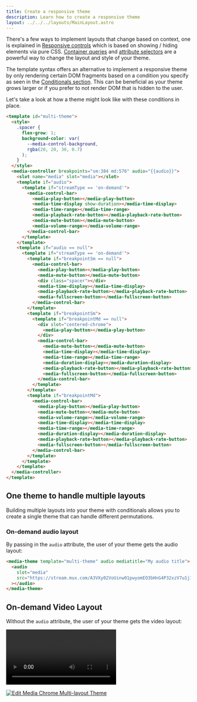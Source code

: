 ```yaml
---
title: Create a responsive theme
description: Learn how to create a responsive theme
layout: ../../../layouts/MainLayout.astro
---
```


There's a few ways to implement layouts that change based on context, one is
explained in [Responsive controls](../responsive-controls) which is based on
showing / hiding elements via pure CSS. 
[Container queries](https://developer.mozilla.org/en-US/docs/Web/CSS/CSS_Container_Queries) 
and [attribute selectors](https://developer.mozilla.org/en-US/docs/Web/CSS/Attribute_selectors)
are a powerful way to change the layout and style of your theme.

The template syntax offers an alternative to implement a responsive theme by only
rendering certain DOM fragments based on a condition you specify as seen in the
[Conditionals section](../themes#conditionals). This can be beneficial as your 
theme grows larger or if you prefer to not render DOM that is hidden to the user.

Let's take a look at how a theme might look like with these conditions in place.

```html
<template id="multi-theme">
  <style>
    .spacer {
      flex-grow: 1;
      background-color: var(
        --media-control-background,
        rgba(20, 20, 30, 0.7)
      );
    }
  </style>
  <media-controller breakpoints="sm:384 md:576" audio="{{audio}}">
    <slot name="media" slot="media"></slot>
    <template if="audio">
      <template if="streamType == 'on-demand'">
        <media-control-bar>
          <media-play-button></media-play-button>
          <media-time-display show-duration></media-time-display>
          <media-time-range></media-time-range>
          <media-playback-rate-button></media-playback-rate-button>
          <media-mute-button></media-mute-button>
          <media-volume-range></media-volume-range>
        </media-control-bar>
      </template>
    </template>
    <template if="audio == null">
      <template if="streamType == 'on-demand'">
        <template if="breakpointSm == null">
          <media-control-bar>
            <media-play-button></media-play-button>
            <media-mute-button></media-mute-button>
            <div class="spacer"></div>
            <media-time-display></media-time-display>
            <media-playback-rate-button></media-playback-rate-button>
            <media-fullscreen-button></media-fullscreen-button>
          </media-control-bar>
        </template>
        <template if="breakpointSm">
          <template if="breakpointMd == null">
            <div slot="centered-chrome">
              <media-play-button></media-play-button>
            </div>
            <media-control-bar>
              <media-mute-button></media-mute-button>
              <media-time-display></media-time-display>
              <media-time-range></media-time-range>
              <media-duration-display></media-duration-display>
              <media-playback-rate-button></media-playback-rate-button>
              <media-fullscreen-button></media-fullscreen-button>
            </media-control-bar>
          </template>
        </template>
        <template if="breakpointMd">
          <media-control-bar>
            <media-play-button></media-play-button>
            <media-mute-button></media-mute-button>
            <media-volume-range></media-volume-range>
            <media-time-display></media-time-display>
            <media-time-range></media-time-range>
            <media-duration-display></media-duration-display>
            <media-playback-rate-button></media-playback-rate-button>
            <media-fullscreen-button></media-fullscreen-button>
          </media-control-bar>
        </template>
      </template>
    </template>
  </media-controller>
</template>
```

<template id="multi-theme">
  <style>
    .spacer {
      flex-grow: 1;
      background-color: var(
        --media-control-background,
        rgba(20, 20, 30, 0.7)
      );
    }
  </style>
  <media-controller breakpoints="sm:384 md:576" audio="{{audio}}">
    <slot name="media" slot="media"></slot>
    <template if="audio">
      <template if="streamType == 'on-demand'">
        <media-control-bar>
          <media-play-button></media-play-button>
          <media-time-display show-duration></media-time-display>
          <media-time-range></media-time-range>
          <media-playback-rate-button></media-playback-rate-button>
          <media-mute-button></media-mute-button>
          <media-volume-range></media-volume-range>
        </media-control-bar>
      </template>
    </template>
    <template if="audio == null">
      <template if="streamType == 'on-demand'">
        <template if="breakpointSm == null">
          <media-control-bar>
            <media-play-button></media-play-button>
            <media-mute-button></media-mute-button>
            <div class="spacer"></div>
            <media-time-display></media-time-display>
            <media-playback-rate-button></media-playback-rate-button>
            <media-fullscreen-button></media-fullscreen-button>
          </media-control-bar>
        </template>
        <template if="breakpointSm">
          <template if="breakpointMd == null">
            <div slot="centered-chrome">
              <media-play-button></media-play-button>
            </div>
            <media-control-bar>
              <media-mute-button></media-mute-button>
              <media-time-display></media-time-display>
              <media-time-range></media-time-range>
              <media-duration-display></media-duration-display>
              <media-playback-rate-button></media-playback-rate-button>
              <media-fullscreen-button></media-fullscreen-button>
            </media-control-bar>
          </template>
        </template>
        <template if="breakpointMd">
          <media-control-bar>
            <media-play-button></media-play-button>
            <media-mute-button></media-mute-button>
            <media-volume-range></media-volume-range>
            <media-time-display></media-time-display>
            <media-time-range></media-time-range>
            <media-duration-display></media-duration-display>
            <media-playback-rate-button></media-playback-rate-button>
            <media-fullscreen-button></media-fullscreen-button>
          </media-control-bar>
        </template>
      </template>
    </template>
  </media-controller>
</template>

## One theme to handle multiple layouts

Building multiple layouts into your theme with conditionals allows you to create a single 
theme that can handle different permutations.

### On-demand audio layout

By passing in the `audio` attribute, the user of your theme gets the audio layout:

```html
<media-theme template="multi-theme" audio mediatitle="My audio title">
  <audio
    slot="media"
    src="https://stream.mux.com/A3VXy02VoUinw01pwyomEO3bHnG4P32xzV7u1j1FSzjNg/high.mp4"
  ></audio>
</media-theme>
```

<media-theme template="multi-theme" audio mediatitle="My audio title">
  <audio
    slot="media"
    src="https://stream.mux.com/A3VXy02VoUinw01pwyomEO3bHnG4P32xzV7u1j1FSzjNg/high.mp4"
  ></audio>
</media-theme>

## On-demand Video Layout

Without the `audio` attribute, the user of your theme gets the video layout:

<media-theme template="multi-theme" mediatitle="My video title">
  <video
    slot="media"
    src="https://stream.mux.com/A3VXy02VoUinw01pwyomEO3bHnG4P32xzV7u1j1FSzjNg/high.mp4"
  ></video>
</media-theme>

<br>

[![Edit Media Chrome Multi-layout Theme](https://codesandbox.io/static/img/play-codesandbox.svg)](https://codesandbox.io/s/media-chrome-multi-layout-theme-gwlon8?fontsize=14&hidenavigation=1&theme=dark)
